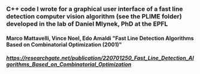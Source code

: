 ### C++ code I wrote for a graphical user interface of a fast line detection computer vision algorithm (see the PLIME folder) developed in the lab of Daniel Mlynek, PhD at the EPFL 

#### Marco Mattavelli, Vince Noel, Edo Amaldi "Fast Line Detection Algorithms Based on Combinatorial Optimization (2001)" 

##### https://researchgate.net/publication/220701250_Fast_Line_Detection_Algorithms_Based_on_Combinatorial_Optimization
